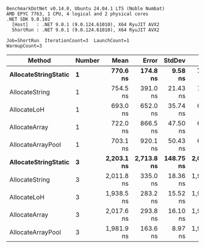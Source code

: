```

BenchmarkDotNet v0.14.0, Ubuntu 24.04.1 LTS (Noble Numbat)
AMD EPYC 7763, 1 CPU, 4 logical and 2 physical cores
.NET SDK 9.0.102
  [Host]   : .NET 9.0.1 (9.0.124.61010), X64 RyuJIT AVX2
  ShortRun : .NET 9.0.1 (9.0.124.61010), X64 RyuJIT AVX2

Job=ShortRun  IterationCount=3  LaunchCount=1  
WarmupCount=3  

```
| Method               | Number | Mean       | Error      | StdDev    | Min        | Max        | Gen0   | Gen1   | Allocated |
|--------------------- |------- |-----------:|-----------:|----------:|-----------:|-----------:|-------:|-------:|----------:|
| **AllocateStringStatic** | **1**      |   **770.6 ns** |   **174.8 ns** |   **9.58 ns** |   **761.0 ns** |   **780.1 ns** | **0.0620** | **0.0610** |   **1.02 KB** |
| AllocateString       | 1      |   754.5 ns |   391.0 ns |  21.43 ns |   733.8 ns |   776.6 ns | 0.0620 | 0.0610 |   1.02 KB |
| AllocateLoH          | 1      |   693.0 ns |   652.0 ns |  35.74 ns |   652.6 ns |   720.6 ns | 0.0620 | 0.0610 |   1.02 KB |
| AllocateArray        | 1      |   722.0 ns |   866.5 ns |  47.50 ns |   669.6 ns |   762.2 ns | 0.0620 | 0.0610 |   1.02 KB |
| AllocateArrayPool    | 1      |   703.1 ns |   920.1 ns |  50.43 ns |   646.8 ns |   744.1 ns | 0.0620 | 0.0610 |   1.02 KB |
| **AllocateStringStatic** | **3**      | **2,203.1 ns** | **2,713.8 ns** | **148.75 ns** | **2,031.7 ns** | **2,298.8 ns** | **0.1869** | **0.1831** |   **3.07 KB** |
| AllocateString       | 3      | 2,011.8 ns |   335.0 ns |  18.36 ns | 1,992.5 ns | 2,029.0 ns | 0.1869 | 0.1831 |   3.07 KB |
| AllocateLoH          | 3      | 1,938.5 ns |   283.2 ns |  15.52 ns | 1,921.8 ns | 1,952.4 ns | 0.1869 | 0.1831 |   3.07 KB |
| AllocateArray        | 3      | 2,017.6 ns |   293.8 ns |  16.10 ns | 1,999.5 ns | 2,030.4 ns | 0.1869 | 0.1831 |   3.07 KB |
| AllocateArrayPool    | 3      | 1,981.9 ns |   163.6 ns |   8.97 ns | 1,976.4 ns | 1,992.3 ns | 0.1869 | 0.1831 |   3.07 KB |

